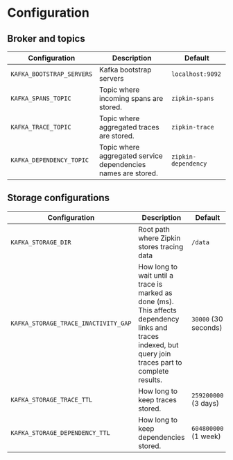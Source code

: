 # Configuration

## Broker and topics

| Configuration | Description | Default |
|---------------|-------------|---------|
| `KAFKA_BOOTSTRAP_SERVERS` | Kafka bootstrap servers | `localhost:9092` |
| `KAFKA_SPANS_TOPIC` | Topic where incoming spans are stored. | `zipkin-spans` |
| `KAFKA_TRACE_TOPIC` | Topic where aggregated traces are stored. | `zipkin-trace` |
| `KAFKA_DEPENDENCY_TOPIC` | Topic where aggregated service dependencies names are stored. | `zipkin-dependency` |

## Storage configurations

| Configuration | Description | Default |
|---------------|-------------|---------|
| `KAFKA_STORAGE_DIR` | Root path where Zipkin stores tracing data | `/data` |
| `KAFKA_STORAGE_TRACE_INACTIVITY_GAP` | How long to wait until a trace is marked as done (ms). This affects dependency links and traces indexed, but query join traces part to complete results. | `30000` (30 seconds) |
| `KAFKA_STORAGE_TRACE_TTL` | How long to keep traces stored. | `259200000` (3 days) |
| `KAFKA_STORAGE_DEPENDENCY_TTL` | How long to keep dependencies stored. | `604800000` (1 week) |
